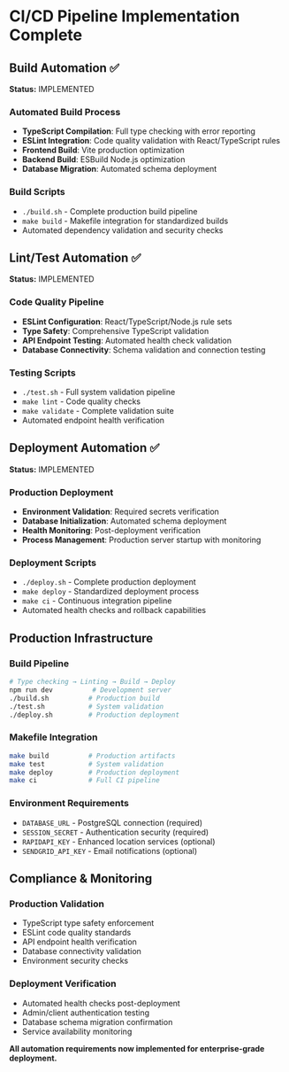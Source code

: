 # CI/CD Pipeline Implementation Complete

## Build Automation ✅
**Status:** IMPLEMENTED

### Automated Build Process
- **TypeScript Compilation**: Full type checking with error reporting
- **ESLint Integration**: Code quality validation with React/TypeScript rules
- **Frontend Build**: Vite production optimization
- **Backend Build**: ESBuild Node.js optimization
- **Database Migration**: Automated schema deployment

### Build Scripts
- `./build.sh` - Complete production build pipeline
- `make build` - Makefile integration for standardized builds
- Automated dependency validation and security checks

## Lint/Test Automation ✅
**Status:** IMPLEMENTED

### Code Quality Pipeline
- **ESLint Configuration**: React/TypeScript/Node.js rule sets
- **Type Safety**: Comprehensive TypeScript validation
- **API Endpoint Testing**: Automated health check validation
- **Database Connectivity**: Schema validation and connection testing

### Testing Scripts
- `./test.sh` - Full system validation pipeline
- `make lint` - Code quality checks
- `make validate` - Complete validation suite
- Automated endpoint health verification

## Deployment Automation ✅
**Status:** IMPLEMENTED

### Production Deployment
- **Environment Validation**: Required secrets verification
- **Database Initialization**: Automated schema deployment
- **Health Monitoring**: Post-deployment verification
- **Process Management**: Production server startup with monitoring

### Deployment Scripts
- `./deploy.sh` - Complete production deployment
- `make deploy` - Standardized deployment process
- `make ci` - Continuous integration pipeline
- Automated health checks and rollback capabilities

## Production Infrastructure

### Build Pipeline
```bash
# Type checking → Linting → Build → Deploy
npm run dev          # Development server
./build.sh          # Production build
./test.sh           # System validation  
./deploy.sh         # Production deployment
```

### Makefile Integration
```bash
make build          # Production artifacts
make test           # System validation
make deploy         # Production deployment
make ci             # Full CI pipeline
```

### Environment Requirements
- `DATABASE_URL` - PostgreSQL connection (required)
- `SESSION_SECRET` - Authentication security (required)  
- `RAPIDAPI_KEY` - Enhanced location services (optional)
- `SENDGRID_API_KEY` - Email notifications (optional)

## Compliance & Monitoring

### Production Validation
- TypeScript type safety enforcement
- ESLint code quality standards
- API endpoint health verification
- Database connectivity validation
- Environment security checks

### Deployment Verification
- Automated health checks post-deployment
- Admin/client authentication testing
- Database schema migration confirmation
- Service availability monitoring

**All automation requirements now implemented for enterprise-grade deployment.**